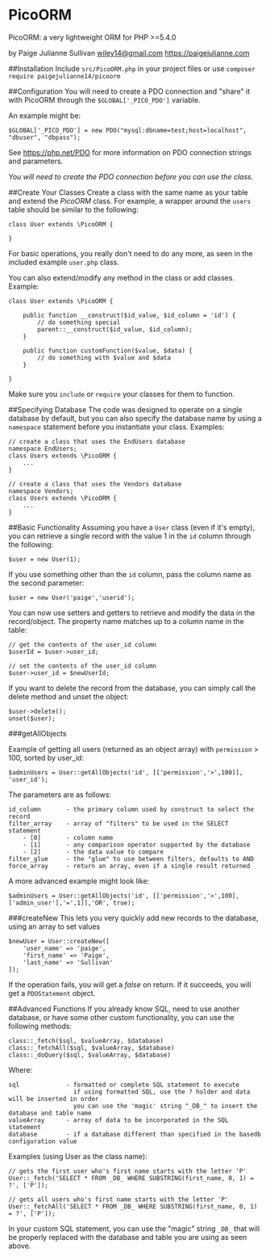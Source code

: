 # PicoORM
PicoORM: a very lightweight ORM for PHP >=5.4.0

by Paige Julianne Sullivan <wiley14@gmail.com> https://paigejulianne.com


##Installation
Include `src/PicoORM.php` in your project files or use `composer require paigejulianne14/picoorm`

##Configuration
You will need to create a PDO connection and "share" it with PicoORM
through the `$GLOBAL['_PICO_PDO']` variable.

An example might be:
```
$GLOBAL['_PICO_PDO'] = new PDO("mysql:dbname=test;host=localhost", "dbuser", "dbpass");
```

See https://php.net/PDO for more information on PDO connection strings and parameters.

*You will need to create the PDO connection before you can use the class.*

##Create Your Classes
Create a class with the same name as your table and extend the *PicoORM* class.  For example, a wrapper around the `users`
table should be similar to the following:
```
class User extends \PicoORM {

}
``` 
For basic operations, you really don't need to do any more, as seen in the included
example `user.php` class.

You can also extend/modify any method in the class or add classes.  Example:
```
class User extends \PicoORM {
  
    public function __construct($id_value, $id_column = 'id') {
    	// do something special
    	parent::__construct($id_value, $id_column); 
    }
	
    public function customFunction($value, $data) {
    	// do something with $value and $data
    }  

}
```
Make sure you `include` or `require` your classes for them to function.

##Specifying Database
The code was designed to operate on a single database by default, but you can also specify the database
name by using a `namespace` statement before you instantiate your class.  Examples:

```
// create a class that uses the EndUsers database
namespace EndUsers;
class Users extends \PicoORM {
    ...
}

// create a class that uses the Vendors database
namespace Vendors;
class Users extends \PicoORM {
    ...
}
```

##Basic Functionality
Assuming you have a `User` class (even if it's empty), you can retrieve a single record with the value 1 in the 
`id` column through the following:

```
$user = new User(1);
```

If you use something other than the `id` column, pass the column name as the second parameter:

```
$user = new User('paige','userid');
```

You can now use setters and getters to retrieve and modify the data in the record/object.  The property name
matches up to a column name in the table:

```
// get the contents of the user_id column
$userId = $user->user_id;

// set the contents of the user_id column
$user->user_id = $newUserId;
```

If you want to delete the record from the database, you can simply call the delete method and unset the object:

```
$user->delete();
unset($user);
```

###getAllObjects

Example of getting all users (returned as an object array) with `permission` > 100, sorted by user_id:
```
$adminUsers = User::getAllObjects('id', [['permission','>',100]], 'user_id');
```

The parameters are as follows:
```
id_column       - the primary column used by construct to select the record
filter_array    - array of "filters" to be used in the SELECT statement
    - [0]       - column name
    - [1]       - any comparison operator supported by the database
    - [2]       - the data value to compare
filter_glue     - the "glue" to use between filters, defaults to AND
force_array     - return an array, even if a single result returned
```

A more advanced example might look like:
```
$adminUsers = User::getAllObjects('id', [['permission','>',100],['admin_user'],'=',1]],'OR', true);
```

###createNew
This lets you very quickly add new records to the database, using an array to set values
```
$newUser = User::createNew([
    'user_name' => 'paige',
    'first_name' => 'Paige',
    'last_name' => 'Sullivan'
]);
```

If the operation fails, you will get a *false* on return.  If it succeeds, you will get a `PDOStatement` object.

##Advanced Functions
If you already know SQL, need to use another database, or have some other custom functionality,
you can use the following methods:

```
class::_fetch($sql, $valueArray, $database)
class::_fetchAll($sql, $valueArray, $database)
class::_doQuery($sql, $valueArray, $database)
```
Where:
```
sql             - formatted or complete SQL statement to execute
                  if using formatted SQL, use the ? holder and data will be inserted in order
                  you can use the 'magic' string "_DB_" to insert the database and table name
valueArray      - array of data to be incorporated in the SQL statement
database        - if a database different than specified in the basedb configuration value
```

Examples (using User as the class name):
```
// gets the first user who's first name starts with the letter 'P'
User::_fetch('SELECT * FROM _DB_ WHERE SUBSTRING(first_name, 0, 1) = ?', ['P']);

// gets all users who's first name starts with the letter 'P'
User::_fetchAll('SELECT * FROM _DB_ WHERE SUBSTRING(first_name, 0, 1) = ?', ['P']);
```

In your custom SQL statement, you can use the "magic" string `_DB_` that will be properly replaced
with the database and table you are using as seen above.